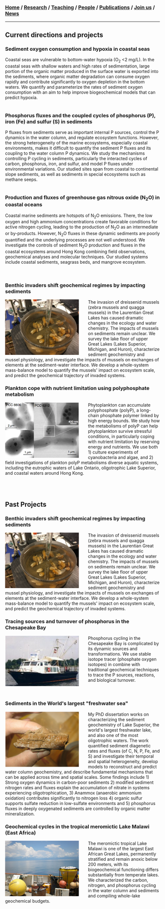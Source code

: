 ### [**Home**](../README.md)  /  [**Research**](research.md)  /  [**Teaching**](teaching.md) / [**People**](people.md) /  [**Publications**](publications.md)  /  [**Join us**](joinus.md)  /  [**News**](news.md) 
---

## Current directions and projects

### Sediment oxygen consumption and hypoxia in coastal seas 
Coastal seas are vulnerable to bottom-water hypoxia (O<sub>2</sub> <2 mg/L). In the coastal seas with shallow waters and high rates of sedimentation, large portion of the organic matter produced in the surface water is exported into the sediments, where organic matter degradation can consume oxygen rapidly and contribute significantly to oxygen depletion in the bottom waters. We quantify and parameterize the rates of sediment oxygen consumption with an aim to help improve biogeochemical models that can predict hypoxia. 
<br/><br/>

### Phosphorus fluxes and the coupled cycles of phosphorus (P), iron (Fe) and sulfur (S) in sediments 
P fluxes from sediments serve as important internal P sources, control the P dynamics in the water column, and regulate ecosystem functions. However, the strong heterogeneity of the marine ecosystems, especially coastal environments, makes it difficult to quantify the sediment P fluxes and its coupling to the water column P dynamics. We study the mechanisms controlling P cycling in sediments, particularly the interacted cycles of carbon, phosphorus, iron, and sulfur, and model P fluxes under environmental variations. Our studied sites span from coastal to continental slope sediments, as well as sediments in special ecosystems such as methane seeps. 
<br/><br/>

### Production and fluxes of greenhouse gas nitrous oxide (N<sub>2</sub>O) in coastal oceans
Coastal marine sediments are hotspots of N<sub>2</sub>O emissions. There, the low oxygen and high ammonium concentrations create favorable conditions for active nitrogen cycling, leading to the production of N<sub>2</sub>O as an intermediate or by-products. However, N<sub>2</sub>O fluxes in these dynamic sediments are poorly quantified and the underlying processes are not well understood. We investigate the controls of sediment N<sub>2</sub>O production and fluxes in the coastal ecosystems around Hong Kong combining field observations, geochemical analyses and molecular techniques. Our studied systems include coastal sediments, seagrass beds, and mangrove ecosystem.  
<br/><br/>

### Benthic invaders shift geochemical regimes by impacting sediments 
<img align="left" style="float: left; padding-right: 30px;" src="/images/mussels.png" width="240" height="180"> The invasion of dreissenid mussels (zebra mussels and quagga mussels) in the Laurentian Great Lakes has caused dramatic changes in the ecology and water chemistry. The impacts of mussels on sediments remain unclear. We survey the lake floor of upper Great Lakes (Lakes Superior, Michigan, and Huron), characterize sediment geochemistry and mussel physiology, and investigate the impacts of mussels on  exchanges of elements at the sediment-water interface. We develop a whole-system mass-balance model to quantify the mussels' impact on ecosystem scale, and predict the geochemical trajectory of invaded systems. 

### Plankton cope with nutrient limitation using polyphosphate metabolism 
<img align="left" style="float: left; padding-right: 30px;" src="/images/polyp.png" width="240" height="180"> Phytoplankton can accumulate polyphosphate (polyP), a long-chain phosphate polymer linked by high energy bounds. We study how the metabolisms of polyP can help phytoplankton survive stressful conditions, in particularly coping with nutrient limitation by reserving energy and nutrients. We use both 1) culture experiments of cyanobacteria and algae, and 2) field investigations of plankton polyP metabolisms diverse aquatic systems, including the eutrophic waters of Lake Ontario, oligotrophic Lake Superior, and coastal waters around Hong Kong. 
<br/><br/>
<br/><br/>

## Past Projects 

### Benthic invaders shift geochemical regimes by impacting sediments 
<img align="left" style="float: left; padding-right: 30px;" src="/images/mussels.png" width="240" height="180"> The invasion of dreissenid mussels (zebra mussels and quagga mussels) in the Laurentian Great Lakes has caused dramatic changes in the ecology and water chemistry. The impacts of mussels on sediments remain unclear. We survey the lake floor of upper Great Lakes (Lakes Superior, Michigan, and Huron), characterize sediment geochemistry and mussel physiology, and investigate the impacts of mussels on  exchanges of elements at the sediment-water interface. We develop a whole-system mass-balance model to quantify the mussels' impact on ecosystem scale, and predict the geochemical trajectory of invaded systems. 

### Tracing sources and turnover of phosphorus in the Chesapeake Bay
<img align="left" style="float: left; padding-right: 30px;" src="/images/kerhin.png" width="240"> Phosphorus cycling in the Chesapeake Bay is complicated by its dynamic sources and transformations. We use stable isotope tracer (phosphate oxygen isotopes) in combine with traditional geochemical techniques to trace the P sources, reactions, and biological turnover. 
<br/><br/><br/>

### Sediments in the World's largest "freshwater sea" 
<img align="left" style="float: left; padding-right: 30px;" src="/images/ironlayer.png" width="240">My PhD dissertation works on characterizing the sediment geochemistry of Lake Superior, the world's largest freshwater lake, and also one of the most oligotrophic waters. The work quantified sediment diagenetic rates and fluxes (of C, N, P, Fe, and S) and investigate their temporal and spatial heterogeneity, develop models to reconstruct and predict water column geochemistry, and describe fundamental mechanisms that can be applied across time and spatial scales.
Some findings include 1) Strong oxygen dynamics in carbon-poor sediments 2) modified sediment nitrogen rates and fluxes explain the accumulation of nitrate in systems experiencing oligotrophication, 3) Anammox (anaerobic ammonium oxidation) contributes significantly to nitrogen loss 4) organic sulfur supports sulfate reduction in low-sulfate environments and 5) phosphorus fluxes in deeply oxygenated sediments are controlled by organic matter mineralization.  

### Geochemical cycles in the tropical meromictic Lake Malawi (East Africa)
<img align="left" style="float: left; padding-right: 30px;" src="/images/malawi2.png" width="240"> The meromictic tropical Lake Malawi is one of the largest East African Great Lakes, permanently stratified and remain anoxic below 200 meters, with its biogeochemical functioning differs substantially from temperate lakes. We characterized the carbon, nitrogen, and phosphorus cycling in the water column and sediments and compiling whole-lake geochemical budgets. 


